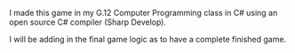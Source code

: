 I made this game in my G.12 Computer Programming class in C# using an open source C# compiler (Sharp Develop).

I will be adding in the final game logic as to have a complete finished game.